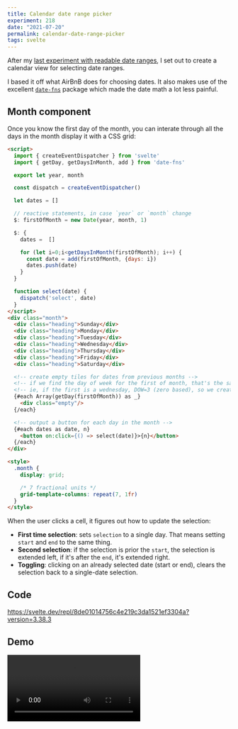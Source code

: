 ```yaml
---
title: Calendar date range picker
experiment: 218
date: "2021-07-20"
permalink: calendar-date-range-picker
tags: svelte
---
```


After my [last experiment with readable date ranges](/posts/readable-date-ranges), I set out to create a calendar view for selecting date ranges.

I based it off what AirBnB does for choosing dates. It also makes use of the excellent [`date-fns`](https://date-fns.org/) package which made the date math a lot less painful.

## Month component

Once you know the first day of the month, you can interate through all the days in the month display it with a CSS grid:


```html
<script>
  import { createEventDispatcher } from 'svelte'
  import { getDay, getDaysInMonth, add } from 'date-fns'

  export let year, month

  const dispatch = createEventDispatcher()

  let dates = []

  // reactive statements, in case `year` or `month` change
  $: firstOfMonth = new Date(year, month, 1)

  $: {
    dates =  []

    for (let i=0;i<getDaysInMonth(firstOfMonth); i++) {
      const date = add(firstOfMonth, {days: i})
      dates.push(date)
    }
  }

  function select(date) {
    dispatch('select', date)
  }
</script>
<div class="month">
  <div class="heading">Sunday</div>
  <div class="heading">Monday</div>
  <div class="heading">Tuesday</div>
  <div class="heading">Wednesday</div>
  <div class="heading">Thursday</div>
  <div class="heading">Friday</div>
  <div class="heading">Saturday</div>

  <!-- create empty tiles for dates from previous months -->
  <!-- if we find the day of week for the first of month, that's the same number of empty cells we need to create -->
  <!-- ie, if the first is a wednesday, DOW=3 (zero based), so we create 3 empty cells -->
  {#each Array(getDay(firstOfMonth)) as _}
    <div class="empty"/>
  {/each}

  <!-- output a button for each day in the month -->
  {#each dates as date, n}
    <button on:click={() => select(date)}>{n}</button>
  {/each}
</div>

<style>
  .month {
    display: grid;

    /* 7 fractional units */
    grid-template-columns: repeat(7, 1fr)
  }
</style>
```

When the user clicks a cell, it figures out how to update the selection:

- **First time selection**: sets `selection` to a single day. That means setting `start` and `end` to the same thing.
- **Second selection**: if the selection is prior the `start`, the selection is extended left, if it's after the `end`, it's extended right.
- **Toggling**: clicking on an already selected date (start or end), clears the selection back to a single-date selection.

## Code

https://svelte.dev/repl/8de01014756c4e219c3da1521ef3304a?version=3.38.3

## Demo

<video controls src="https://res.cloudinary.com/dzwnkx0mk/video/upload/v1626772375/1000experiments.dev/calendar-date-range-selection_xvmzps.mp4"/>

## Notes

- Most of this should be in a dropdown. The dropdown should show the humanized text of the date range (ie "Past 30 days"), and the drop down would show two months at a time. With arrows to move left or right
- Selecting in the future should have an option to be disabled, because it's not needed for reports.
- It when you move over a date, it should update the highlighting based on teh projected selection. Right now it only updates the styles **after** the selection is made.
